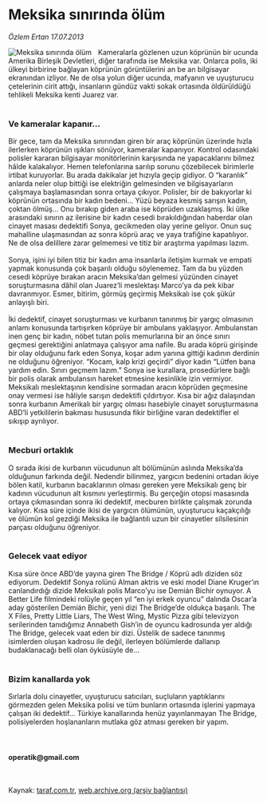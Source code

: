 # Meksika sınırında ölüm

*Özlem Ertan 17.07.2013*

<div class="yazi"><img align="left" alt="Meksika sınırında ölüm" border="0" src="http://www.taraf.com.tr/fotoraflar/makaleler/meksika-sinirinda-olum_4590_orijinal.jpg" style="border-right-width:10px; border-color:#FFFFFF"/>Kameralarla gözlenen uzun köprünün bir ucunda Amerika Birleşik Devletleri, diğer tarafında ise Meksika var. Onlarca polis, iki ülkeyi birbirine bağlayan köprünün görüntülerini an be an bilgisayar ekranından izliyor. Ne de olsa yolun diğer ucunda, mafyanın ve uyuşturucu çetelerinin cirit attığı, insanların gündüz vakti sokak ortasında öldürüldüğü tehlikeli Meksika kenti Juarez var.<br/><br/><h3>Ve kameralar kapanır...</h3>Bir gece, tam da Meksika sınırından giren bir araç köprünün üzerinde hızla ilerlerken köprünün ışıkları sönüyor, kameralar kapanıyor. Kontrol odasındaki polisler kararan bilgisayar monitörlerinin karşısında ne yapacaklarını bilmez hâlde kalakalıyor. Hemen telefonlarına sarılıp sorunu çözebilecek birimlerle irtibat kuruyorlar. Bu arada dakikalar jet hızıyla geçip gidiyor. O “karanlık” anlarda neler olup bittiği ise elektriğin gelmesinden ve bilgisayarların çalışmaya başlamasından sonra ortaya çıkıyor. Polisler, bir de bakıyorlar ki köprünün ortasında bir kadın bedeni... Yüzü beyaza kesmiş sarışın kadın, çoktan ölmüş... Onu bırakıp giden araba ise köprüden uzaklaşmış. İki ülke arasındaki sınırın az ilerisine bir kadın cesedi bırakıldığından haberdar olan cinayet masası dedektifi Sonya, gecikmeden olay yerine geliyor. Onun suç mahalline ulaşmasından az sonra köprü araç ve yaya trafiğine kapatılıyor. Ne de olsa delillere zarar gelmemesi ve titiz bir araştırma yapılması lazım.<br/><br/>Sonya, işini iyi bilen titiz bir kadın ama insanlarla iletişim kurmak ve empati yapmak konusunda çok başarılı olduğu söylenemez. Tam da bu yüzden cesedi köprüye bırakan aracın Meksika’dan gelmesi yüzünden cinayet soruşturmasına dâhil olan Juarez’li meslektaşı Marco’ya da pek kibar davranmıyor. Esmer, bitirim, görmüş geçirmiş Meksikalı ise çok şükür anlayışlı biri.<br/><br/>İki dedektif, cinayet soruşturması ve kurbanın tanınmış bir yargıç olmasının anlamı konusunda tartışırken köprüye bir ambulans yaklaşıyor. Ambulanstan inen genç bir kadın, nöbet tutan polis memurlarına bir an önce sınırı geçmesi gerektiğini anlatmaya çalışıyor ama nafile. Bu arada köprü girişinde bir olay olduğunu fark eden Sonya, koşar adım yanına gittiği kadının derdinin ne olduğunu öğreniyor. “Kocam, kalp krizi geçirdi” diyor kadın “Lütfen bana yardım edin. Sınırı geçmem lazım.” Sonya ise kurallara, prosedürlere bağlı bir polis olarak ambulansın hareket etmesine kesinlikle izin vermiyor. Meksikalı meslektaşının kendisine sormadan aracın köprüden geçmesine onay vermesi ise hâliyle sarışın dedektifi çıldırtıyor. Kısa bir ağız dalaşından sonra kurbanın Amerikalı bir yargıç olması hasebiyle cinayet soruşturmasına ABD’li yetkililerin bakması hususunda fikir birliğine varan dedektifler el sıkışıp ayrılıyor.<br/><br/><h3>Mecburi ortaklık</h3>O sırada ikisi de kurbanın vücudunun alt bölümünün aslında Meksika’da olduğunun farkında değil. Nedendir bilinmez, yargıcın bedenini ortadan ikiye bölen katil, kurbanın bacaklarının olması gereken yere Meksikalı genç bir kadının vücudunun alt kısmını yerleştirmiş. Bu gerçeğin otopsi masasında ortaya çıkmasından sonra iki dedektif, mecburen birlikte çalışmak zorunda kalıyor. Kısa süre içinde ikisi de yargıcın ölümünün, uyuşturucu kaçakçılığı ve ölümün kol gezdiği Meksika ile bağlantılı uzun bir cinayetler silsilesinin parçası olduğunu öğreniyor.<br/><br/><h3>Gelecek vaat ediyor</h3>Kısa süre önce ABD’de yayına giren The Bridge / Köprü adlı diziden söz ediyorum. Dedektif Sonya rolünü Alman aktris ve eski model Diane Kruger’ın canlandırdığı dizide Meksikalı polis Marco’yu ise Demián Bichir oynuyor. A Better Life filmindeki rolüyle geçen yıl “en iyi erkek oyuncu” dalında Oscar’a aday gösterilen Demián Bichir, yeni dizi The Bridge’de oldukça başarılı. The X Files, Pretty Little Liars, The West Wing, Mystic Pizza gibi televizyon serilerinden tanıdığımız Annabeth Gish’in de oyuncu kadrosunda yer aldığı The Bridge, gelecek vaat eden bir dizi. Üstelik de sadece tanınmış isimlerden oluşan kadrosu ile değil, ilerleyen bölümlerde dallanıp budaklanacağı belli olan öyküsüyle de...<br/><br/><h3>Bizim kanallarda yok</h3>Sırlarla dolu cinayetler, uyuşturucu satıcıları, suçluların yaptıklarını görmezden gelen Meksika polisi ve tüm bunların ortasında işlerini yapmaya çalışan iki dedektif... Türkiye kanallarında henüz yayınlanmayan The Bridge, polisiyelerden hoşlananların mutlaka göz atması gereken bir yapım.<br/><br/><br/><h4>operatik@gmail.com</h4><br/>
</div>

Kaynak: [taraf.com.tr](m), [web.archive.org (arşiv bağlantısı)](http://web.archive.org/web/20130721013537/http://taraf.com.tr:80/ozlem-ertan-3/makale-meksika-sinirinda-olum.htm)
